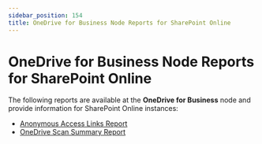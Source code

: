 ```yaml
---
sidebar_position: 154
title: OneDrive for Business Node Reports for SharePoint Online
---
```


# OneDrive for Business Node Reports for SharePoint Online

The following reports are available at the **OneDrive for Business** node and provide information for SharePoint Online instances:

* [Anonymous Access Links Report](AnonymousAccessLinks "Anonymous Access Links Report")
* [OneDrive Scan Summary Report](OneDriveScanSummary "OneDrive Scan Summary Report")